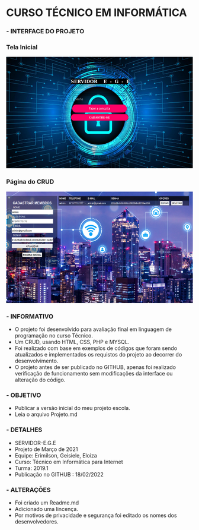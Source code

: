 # CURSO TÉCNICO EM INFORMÁTICA 

### - INTERFACE DO PROJETO

### Tela Inicial
<img src="imagem/Inicial.png" alt="Tela Inicial" height="300px"/>

### Página do CRUD
<img src="imagem/crud.png" alt="Tela Inicial" height="300px"/>

### - INFORMATIVO
- O projeto foi desenvolvido para avaliação final em linguagem de programação no curso Técnico. 
- Um CRUD, usando HTML, CSS, PHP e MYSQL.
- Foi realizado com base em exemplos de códigos que foram sendo atualizados e implementados os requistos do projeto ao decorrer do desenvolvimento.
- O projeto antes de ser publicado no GITHUB, apenas foi realizado verificação de funcionamento sem modificações da interface ou alteração do código.

### - OBJETIVO
- Publicar a versão inicial do meu projeto escola.
- Leia o arquivo Projeto.md

### - DETALHES
- SERVIDOR-E.G.E 
- Projeto de Março de 2021 
- Equipe: Erimilson, Geisiele, Eloiza
- Curso: Técnico em Informática para Internet 
- Turma: 2019.1
- Publicação no GITHUB : 18/02/2022 

### - ALTERAÇÕES

- Foi criado um Readme.md
- Adicionado uma lincença.
- Por motivos de privacidade e segurança foi editado os nomes dos desenvolvedores.

#

